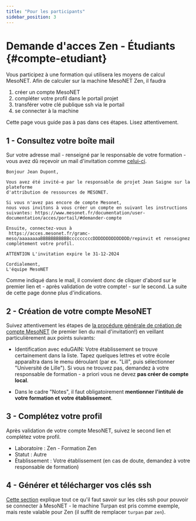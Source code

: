 ```yaml
---
title: "Pour les participants"
sidebar_position: 3
---
```


# Demande d'acces Zen - Étudiants {#compte-etudiant}

Vous participez à une formation qui utilisera les moyens de calcul MesoNET.
Afin de calculer sur la machine MesoNET Zen, il faudra
1. créer un compte MesoNET
2. compléter votre profil dans le portail projet
3. transférer votre clé publique ssh via le portail
4. se connecter à la machine

Cette page vous guide pas à pas dans ces étapes.
Lisez attentivement.

## 1 - Consultez votre boîte mail

Sur votre adresse mail - renseigné par le responsable de votre formation - vous avez dû reçevoir un mail d'invitation comme [celui-ci](/acces/portail#reply-invit).

```
Bonjour Jean Dupont,

Vous avez été invité-e par le responsable de projet Jean Saigne sur la plateforme
d'attribution de ressources de MESONET.

Si vous n'avez pas encore de compte Mesonet,
nous vous invitons à vous créer un compte en suivant les instructions suivantes: https://www.mesonet.fr/documentation/user-documentation/acces/portail/#demander-compte

Ensuite, connectez-vous à
 https://acces.mesonet.fr/gramc-meso/aaaaaaaaBBBBBBBBBBBcccccccccDDDDDDDDDDDDDD/repinvit et renseignez complètement votre profil.

ATTENTION L'invitation expire le 31-12-2024

Cordialement,
L'équipe MesoNET
```

Comme indiqué dans le mail, il convient donc de cliquer d'abord sur le premier lien et - après validation de votre compte! - sur le second.
La suite de cette page donne plus d'indications.


## 2 - Création de votre compte MesoNET

Suivez attentivement les étapes de [la procédure générale de création de compte MesoNET](https://www.mesonet.fr/documentation/user-documentation/acces/portail/#demander-compte) (le premier lien du mail d'invitation!) en veillant particulièrement aux points suivants:

- Identification avec eduGAIN: Votre établissement se trouve certainement dans la liste. Tapez quelques lettres et votre école apparaîtra dans le menu déroulant (par ex. "Lill", puis sélectionner "Université de Lille"). Si vous ne trouvez pas, demandez à votre responsable de formation - a priori vous ne devez **pas créer de compte local**.

- Dans le cadre "Notes", il faut obligatoirement **mentionner l'intitulé de votre formation et votre établissement**.


## 3 - Complétez votre profil

Après validation de votre compte MesoNET, suivez le second lien et complétez votre profil.

- Laboratoire : Zen - Formation Zen
- Statut : Autre
- Établissement : Votre établissement (en cas de doute, demandez à votre responsable de formation)

## 4 - Générer et télécharger vos clés ssh

[Cette section](/acces/ssh) explique tout ce qu'il faut savoir sur les clés ssh pour pouvoir se connecter à MesoNET - le machine Turpan est pris comme exemple, mais reste valable pour Zen (il suffit de remplacer `turpan` par `zen`).
